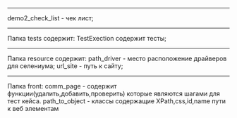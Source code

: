 *****
demo2_check_list - чек лист;
*****
Папка tests содержит:
TestExection содержит тесты;
*****
Папка resource содержит:
path_driver - место расположение драйверов для селениума;
url_site - путь к сайту;
*****
Папка front:
comm_page - содержит функции(удалить,добавить,проверить)
которые являются шагами для тест кейса.
path_to_object - классы содержащие XPath,css,id,name пути к веб элементам 